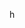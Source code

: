 <a href="http://steamcommunity.com/profiles/76561198058209703"><img src="https://b.catgirlsare.sexy/9nYV.gif" width="16" height="16" title="hey brother"></a>

[//]: # (i like polar bears)

